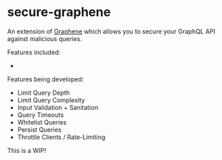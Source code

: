 # secure-graphene

An extension of [Graphene](https://github.com/graphql-python/graphene) which allows you to secure your GraphQL API against malicious queries. 

Features included: 
- <nothing yet> 

Features being developed: 

- Limit Query Depth
- Limit Query Complexity 
- Input Validation + Sanitation 
- Query Timeouts 
- Whitelist Queries 
- Persist Queries 
- Throttle Clients / Rate-Limiting 

This is a WIP! 
